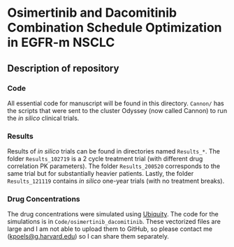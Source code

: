 # Osimertinib and Dacomitinib Combination Schedule Optimization in EGFR-m NSCLC

## Description of repository

### Code
All essential code for manuscript will be found in this directory. `Cannon/` has the scripts that were sent to the cluster Odyssey (now called Cannon) to run the *in silico* clinical trials.

### Results
Results of *in silico* trials can be found in directories named `Results_*`. The folder `Results_102719` is a 2 cycle treatment trial (with different drug correlation PK parameters). The folder `Results_200520` corresponds to the same trial but for substantially heavier patients. Lastly, the folder `Results_121119` contains *in silico* one-year trials (with no treatment breaks).

### Drug Concentrations
The drug concentrations were simulated using [Ubiquity](https://link.springer.com/article/10.1007/s10928-014-9352-6). The code for the simulations is in `Code/osimertinib_dacomitinib`. These vectorized files are large and I am not able to upload them to GitHub, so please contact me (kpoels@g.harvard.edu) so I can share them separately. 
 